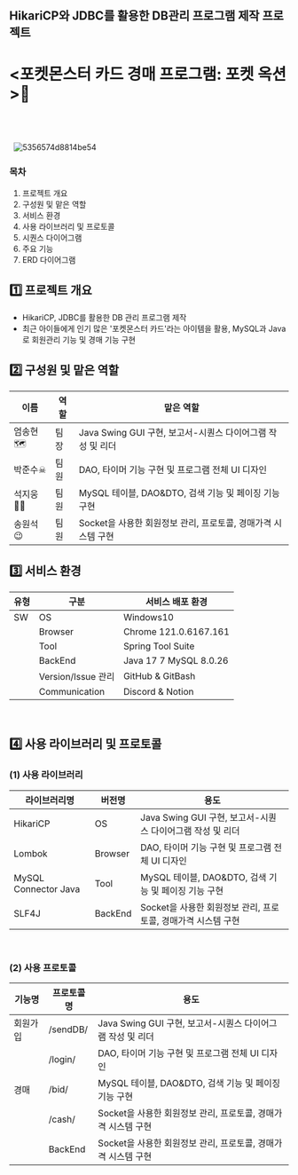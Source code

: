 ## HikariCP와 JDBC를 활용한 DB관리 프로그램 제작 프로젝트
# <포켓몬스터 카드 경매 프로그램: 포켓 옥션>💸
&nbsp; 
------------------------------------------
&nbsp; 
![5356574d8814be54](https://github.com/junsoo186/card_auction_project/assets/169410809/d8e958ce-e7fe-4056-a242-c25d4b8ef48b)
&nbsp;
### 목차
1. 프로젝트 개요
2. 구성원 및 맡은 역할
3. 서비스 환경
4. 사용 라이브러리 및 프로토콜
5. 시퀀스 다이어그램
6. 주요 기능
7. ERD 다이어그램
&nbsp; 
## 1️⃣ 프로젝트 개요
* HikariCP, JDBC를 활용한 DB 관리 프로그램 제작
* 최근 아이들에게 인기 많은 '포켓몬스터 카드'라는 아이템을 활용, MySQL과 Java로 회원관리 기능 및 경매 기능 구현
&nbsp; 
## 2️⃣ 구성원 및 맡은 역할
|이름|역할|맡은 역할|
|------|---|---|
|엄송현🗺|팀장| Java Swing GUI 구현, 보고서-시퀀스 다이어그램 작성 및 리더 |
|박준수☠|팀원| DAO, 타이머 기능 구현 및 프로그램 전체 UI 디자인 |
|석지웅👨‍💻|팀원| MySQL 테이블, DAO&DTO, 검색 기능 및 페이징 기능 구현 |
|송원석😉|팀원| Socket을 사용한 회원정보 관리, 프로토콜, 경매가격 시스템 구현|
## 3️⃣ 서비스 환경
|유형|구분|서비스 배포 환경|
|------|---|---|
|SW|OS| Windows10 |
||Browser| Chrome 121.0.6167.161 |
||Tool| Spring Tool Suite |
||BackEnd| Java 17 7 MySQL 8.0.26 |
||Version/Issue 관리| GitHub & GitBash |
||Communication| Discord & Notion|
&nbsp;
## 4️⃣ 사용 라이브러리 및 프로토콜
### (1) 사용 라이브러리
|라이브러리명|버전명|용도|
|------|---|---|
|HikariCP|OS| Java Swing GUI 구현, 보고서-시퀀스 다이어그램 작성 및 리더 |
|Lombok|Browser| DAO, 타이머 기능 구현 및 프로그램 전체 UI 디자인 |
|MySQL Connector Java|Tool| MySQL 테이블, DAO&DTO, 검색 기능 및 페이징 기능 구현 |
|SLF4J|BackEnd| Socket을 사용한 회원정보 관리, 프로토콜, 경매가격 시스템 구현|
&nbsp;
### (2) 사용 프로토콜
|기능명|프로토콜명|용도|
|------|---|---|
|회원가입|/sendDB/| Java Swing GUI 구현, 보고서-시퀀스 다이어그램 작성 및 리더 |
||/login/| DAO, 타이머 기능 구현 및 프로그램 전체 UI 디자인 |
|경매|/bid/| MySQL 테이블, DAO&DTO, 검색 기능 및 페이징 기능 구현 |
||/cash/| Socket을 사용한 회원정보 관리, 프로토콜, 경매가격 시스템 구현|
||BackEnd| Socket을 사용한 회원정보 관리, 프로토콜, 경매가격 시스템 구현|
